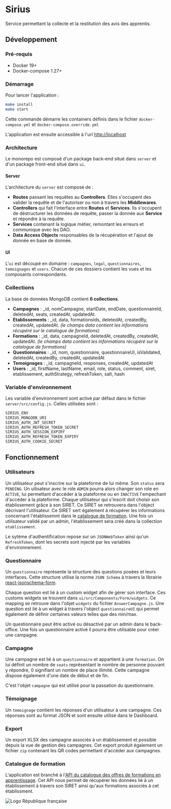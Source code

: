 # Sirius

Service permettant la collecte et la restitution des avis des apprentis.

## Développement

### Pré-requis

- Docker 19+
- Docker-compose 1.27+

### Démarrage

Pour lancer l'application :

```sh
make install
make start
```

Cette commande démarre les containers définis dans le fichier `docker-compose.yml` et `docker-compose.override.yml`

L'application est ensuite accessible à l'url [http://localhost](http://localhost)

### Architecture

Le monorepo est composé d'un package back-end situé dans `server` et d'un package front-end situé dans `ui`.

#### Server

L'architecture du `server` est composé de :

- **Routes** passant les requêtes au **Controllers**. Elles s'occupent des valider la requête et de l'autoriser ou non à travers les **Middlewares**.
- **Controllers**  qui fait l'interface entre **Routes** et **Services**. Ils s'occupent de déstructurer les données de requête, passer la donnée aux **Service** et répondre à la requête.
- **Services** contenant la logique métier, remontant les erreurs et communique avec les DAO.
- **Data Access Objects** responsables de la récupération et l'ajout de donnée en base de donnée.

#### UI

L'`ui` est découpé en domaine : `campagnes`, `legal`, `questionnaires`, `temoignages` et `users`. Chacun de ces dossiers contient les vues et les composants correspondants.

### Collections

La base de données MongoDB contient **6 collections**.

- **Campagnes** : _id, nomCampagne, startDate, endDate, questionnaireId, deletedAt, seats, createdAt, updatedAt.
- **Etablissements** : _id, data, formationsIds, deletedAt, createdBy, createdAt, updatedAt. *(le champs data contient les informations récupéré sur le catalogue de formations)*
- **Formations** : _id, data, campagneId, deletedAt, createdBy, createdAt, updatedAt. *(le champs data contient les informations récupéré sur le catalogue de formations)*
- **Questionnaires** : _id, nom, questionnaire, questionnaireUI, isValidated, deletedAt, createdBy, createdAt, updatedAt
- **Temoignages** : _id, campagneId, responses, createdAt, updatedAt
- **Users** : _id, firstName, lastName, email, role, status, comment, siret, etablissement, authStrategy, refreshToken, salt, hash

### Variable d'environnement

Les variable d'environnement sont activé par défaut dans le fichier `server/src/config.js`. Celles utilisées sont :

```js
SIRIUS_ENV
SIRIUS_MONGODB_URI
SIRIUS_AUTH_JWT_SECRET
SIRIUS_AUTH_REFRESH_TOKEN_SECRET
SIRIUS_AUTH_SESSION_EXPIRY
SIRIUS_AUTH_REFRESH_TOKEN_EXPIRY
SIRIUS_AUTH_COOKIE_SECRET
```

## Fonctionnement

### Utilisateurs

Un utilisateur peut s'inscrire sur la plateforme de lui même. Son `status` sera `PENDING`. Un uilisateur avec le role `ADMIN` pourra alors changer son role en `ACTIVE`, lui permettant d'accéder à la plateforme ou en `INACTIVE` l'empechant d'accéder à la plateforme.
Chaque utilisateur qui s'inscrit doit choisir son établissement grâce à son SIRET. Ce SIRET se retrouvera dans l'object décrivant l'utilisateur. Ce SIRET sert également à récupérer les informations concernant l'établissemnt dans le [catalogue de formation](https://catalogue-apprentissage.intercariforef.org/).
Une fois un utilisateur validé par un admin, l'établissement sera créé dans la collection `etablissement`.

Le sytème d'authentification repose sur un `JSONWebToken` ainsi qu'un `RefreshToken`, dont les secrets sont injecté par les variables d'environnement.

### Questionnaire

Un `questionnaire` représente la structure des questions posées et leurs interfaces.
Cette structure utilise la norme `JSON Schema` à travers la librairie [react-jsonschema-form](https://github.com/rjsf-team/react-jsonschema-form).

Chaque question est lié à un custom widget afin de gérer son interface. Ces customs widgets se trouvent dans `ui/src/Components/Form/widgets`. Ce mapping se retrouve dans l'objet `widgets` du fichier `AnswerCampagne.js`.
Une question est lié à un widget à travers l'object `questionnaireUI` qui permet également de définir certaines valeurs telles que des min/max.

Un questionnaire peut être activé ou désactivé par un admin dans le back-office. Une fois un questionnaire activé il pourra être utilisable pour créer une campagne.

### Campagne

Une campagne est lié à un `questionnaire` et appartient à une `formation`. On lui définit un nombre de `seats` représentant le nombre de personne pouvant y répondre, 0 signifiant un nombre de place illimité. Cette campagne dispose également d'une date de début et de fin.

C'est l'objet `campagne` qui est utilisé pour la passation du questionnaire.

### Témoignage

Un `temoignage` contient les réponses d'un utilisateur à une campagne. Ces réponses sont au format JSON et sont ensuite utilisé dans le Dashboard.

### Export

Un export XLSX des campagne associés à un établissement et possible depuis la vue de gestion des campagnes. Cet export produit également un fichier `zip` contenant les QR codes permettant d'accéder aux campagnes.

### Catalogue de formation

L'application est branché à l'[API du catalogue des offres de formations en apprentissage](https://catalogue-apprentissage.intercariforef.org/). Cet API nous permet de récupérer les données lié à un établissement à travers son SIRET ainsi qu'aux formations associés à cet établissment.

![Logo République française](https://avatars1.githubusercontent.com/u/63645182?s=200&v=4)
